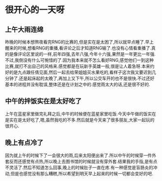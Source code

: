 # 很开心的一天呀

## 上午大雨连绵

昨晚的时候本想熬夜看完RNG的比赛的,但是实在是太困了,所以就早点睡了.早上醒来的时候,想看RNG的重播,看评论之后才知道RNG输了.也没有心情看重播了.真的是像评论区里说的一样,前年四强,去年八强,今年十六强,果然是一年更比一年强.不过,我倒没有什么可惋惜的了.因为我本来就不怎么看好RNG,感觉他们一到这种比赛,就打不出自己的风格来.感觉都是在玩新手英雄一般,很是让人着急呀.本来约好的是九点跟任倩见面,然后一起去给荣姐姐买水果吃的,看样子这次我又要迟到几分钟了.还是起床起的太晚了,再加上又下午,所以公交车开的也不是很快.不过还好基本的进程并没有耽误,整体还是在计划之中的.感觉雨太大的话,还是很不好的.

## 中午的拌饭实在是太好吃了

上午在蓝星家里做完礼拜之后,中午的时候便在蓝星家里吃饭.今天中午做的饭实在是实在是太好吃了,嗯,虽然我吃的不多.然后就是今天来了很多朋友,大家一起玩的很开心.

## 晚上有点冷了

因为就上午的时候下了一会很大的雨,后来太阳便出来了.所以中午的时候穿一件外套反而还感觉有点热,所以晚上去图书馆的时候就没有穿外套.结果我的手指,是有点不灵活了.然后不知道怎么回事,晚上的时候肚子一直在疼.有一种感觉是盲肠炎的冲动,但是也感觉没有那么糟糕,所以希望到明天早上起来的时候一切都会变好的吧.
